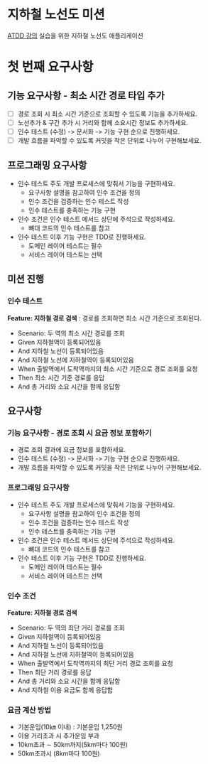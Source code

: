 # 지하철 노선도 미션
[ATDD 강의](https://edu.nextstep.camp/c/R89PYi5H) 실습을 위한 지하철 노선도 애플리케이션

# 첫 번째 요구사항

## 기능 요구사항 - 최소 시간 경로 타입 추가

- [ ] 경로 조회 시 최소 시간 기준으로 조회할 수 있도록 기능을 추가하세요.
- [ ] 노선추가 & 구간 추가 시 거리와 함께 소요시간 정보도 추가하세요.
- [ ] 인수 테스트 (수정) -> 문서화 -> 기능 구현 순으로 진행하세요.
- [ ] 개발 흐름을 파악할 수 있도록 커밋을 작은 단위로 나누어 구현해보세요.

## 프로그래밍 요구사항

- 인수 테스트 주도 개발 프로세스에 맞춰서 기능을 구현하세요.
  - 요구사항 설명을 참고하여 인수 조건을 정의
  - 인수 조건을 검증하는 인수 테스트 작성
  - 인수 테스트를 충족하는 기능 구현
- 인수 조건은 인수 테스트 메서드 상단에 주석으로 작성하세요.
  - 뼈대 코드의 인수 테스트를 참고
- 인수 테스트 이후 기능 구현은 TDD로 진행하세요.
  - 도메인 레이어 테스트는 필수
  - 서비스 레이어 테스트는 선택

## 미션 진행

### 인수 테스트

**Feature: 지하철 경로 검색** : 경로를 조회하면 최소 시간 기준으로 조회된다.

- Scenario: 두 역의 최소 시간 경로를 조회
- Given 지하철역이 등록되어있음
- And 지하철 노선이 등록되어있음
- And 지하철 노선에 지하철역이 등록되어있음
- When 출발역에서 도착역까지의 최소 시간 기준으로 경로 조회를 요청
- Then 최소 시간 기준 경로를 응답
- And 총 거리와 소요 시간을 함께 응답함


## 요구사항

### 기능 요구사항 - 경로 조회 시 요금 정보 포함하기

- 경로 조회 결과에 요금 정보를 포함하세요.
- 인수 테스트 (수정) -> 문서화 -> 기능 구현 순으로 진행하세요.
- 개발 흐름을 파악할 수 있도록 커밋을 작은 단위로 나누어 구현해보세요.

### 프로그래밍 요구사항

- 인수 테스트 주도 개발 프로세스에 맞춰서 기능을 구현하세요.
  - 요구사항 설명을 참고하여 인수 조건을 정의
  - 인수 조건을 검증하는 인수 테스트 작성
  - 인수 테스트를 충족하는 기능 구현
- 인수 조건은 인수 테스트 메서드 상단에 주석으로 작성하세요.
  - 뼈대 코드의 인수 테스트를 참고
- 인수 테스트 이후 기능 구현은 TDD로 진행하세요.
  - 도메인 레이어 테스트는 필수
  - 서비스 레이어 테스트는 선택

### 인수 조건

**Feature: 지하철 경로 검색**

- Scenario: 두 역의 최단 거리 경로를 조회
- Given 지하철역이 등록되어있음
- And 지하철 노선이 등록되어있음
- And 지하철 노선에 지하철역이 등록되어있음
- When 출발역에서 도착역까지의 최단 거리 경로 조회를 요청
- Then 최단 거리 경로를 응답
- And 총 거리와 소요 시간을 함께 응답함
- And 지하철 이용 요금도 함께 응답함

### 요금 계산 방법

- 기본운임(10㎞ 이내) : 기본운임 1,250원
- 이용 거리초과 시 추가운임 부과
- 10km초과 ∼ 50km까지(5km마다 100원)
- 50km초과시 (8km마다 100원)
